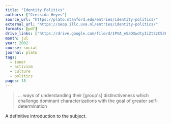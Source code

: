 ```yaml
---
title: "Identity Politics"
authors: ["Cressida Heyes"]
source_url: "https://plato.stanford.edu/entries/identity-politics/"
external_url: "https://seop.illc.uva.nl/entries/identity-politics/"
formats: [pdf]
drive_links: ["https://drive.google.com/file/d/1PVA_eSaDXwdtyIiZt3zC53Ph6zEa_VNo/view?usp=drivesdk"]
month: jul
year: 2002
course: social
journal: plato
tags:
  - inner
  - activism
  - culture
  - politics
pages: 18
---
```


> … ways of understanding their [group's] distinctiveness which challenge dominant characterizations with the goal of greater self-determination

A definitive introduction to the subject.
